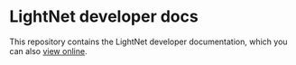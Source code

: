 # LightNet developer docs

This repository contains the LightNet developer documentation, which you can also [view online](https://docs.lightnet.community).
